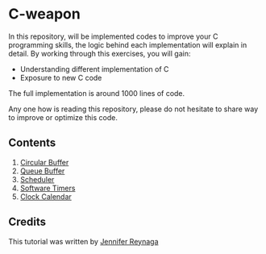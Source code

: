 # C-weapon

In this repository, will be implemented codes to improve your C programming skills, the logic behind each implementation will explain in detail.
By working through this exercises, you will gain:

- Understanding different implementation of C
- Exposure to new C code

The full implementation is around 1000 lines of code.

Any one how is reading this repository, please do not hesitate to share way to improve or optimize this code.

## Contents 

1. [Circular Buffer](/P0_Circular_Buffer)
2. [Queue Buffer](/P1_Queue_Buffer)
3. [Scheduler](/P2_Scheduler)
4. [Software Timers](/P3_Software_Timers)
5. [Clock Calendar](P4_Clock_Calendar)

## Credits

This tutorial was written by [Jennifer Reynaga](www.linkedin.com/in/iam-jennifer-reynaga-embedded)

